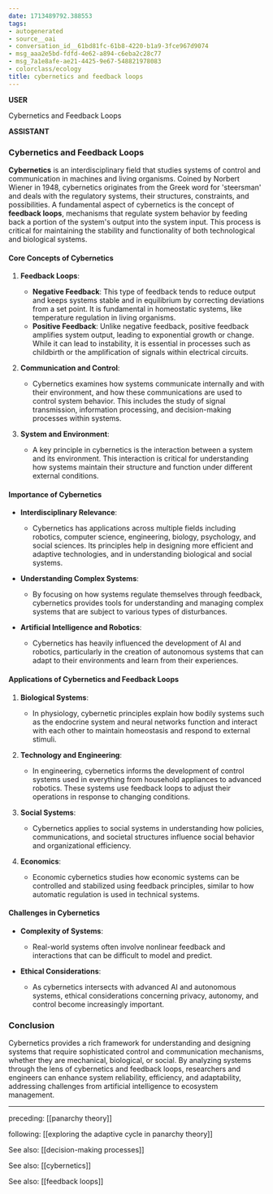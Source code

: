 ```yaml
---
date: 1713489792.388553
tags:
- autogenerated
- source__oai
- conversation_id__61bd81fc-61b8-4220-b1a9-3fce967d9074
- msg_aaa2e5bd-fdfd-4e62-a894-c6eba2c28c77
- msg_7a1e8afe-ae21-4425-9e67-548821978083
- colorclass/ecology
title: cybernetics and feedback loops
---
```


**USER**

Cybernetics and Feedback Loops


**ASSISTANT**

### Cybernetics and Feedback Loops

**Cybernetics** is an interdisciplinary field that studies systems of control and communication in machines and living organisms. Coined by Norbert Wiener in 1948, cybernetics originates from the Greek word for 'steersman' and deals with the regulatory systems, their structures, constraints, and possibilities. A fundamental aspect of cybernetics is the concept of **feedback loops**, mechanisms that regulate system behavior by feeding back a portion of the system's output into the system input. This process is critical for maintaining the stability and functionality of both technological and biological systems.

#### Core Concepts of Cybernetics

1. **Feedback Loops**:
   - **Negative Feedback**: This type of feedback tends to reduce output and keeps systems stable and in equilibrium by correcting deviations from a set point. It is fundamental in homeostatic systems, like temperature regulation in living organisms.
   - **Positive Feedback**: Unlike negative feedback, positive feedback amplifies system output, leading to exponential growth or change. While it can lead to instability, it is essential in processes such as childbirth or the amplification of signals within electrical circuits.

2. **Communication and Control**:
   - Cybernetics examines how systems communicate internally and with their environment, and how these communications are used to control system behavior. This includes the study of signal transmission, information processing, and decision-making processes within systems.

3. **System and Environment**:
   - A key principle in cybernetics is the interaction between a system and its environment. This interaction is critical for understanding how systems maintain their structure and function under different external conditions.

#### Importance of Cybernetics

- **Interdisciplinary Relevance**:
   - Cybernetics has applications across multiple fields including robotics, computer science, engineering, biology, psychology, and social sciences. Its principles help in designing more efficient and adaptive technologies, and in understanding biological and social systems.

- **Understanding Complex Systems**:
   - By focusing on how systems regulate themselves through feedback, cybernetics provides tools for understanding and managing complex systems that are subject to various types of disturbances.

- **Artificial Intelligence and Robotics**:
   - Cybernetics has heavily influenced the development of AI and robotics, particularly in the creation of autonomous systems that can adapt to their environments and learn from their experiences.

#### Applications of Cybernetics and Feedback Loops

1. **Biological Systems**:
   - In physiology, cybernetic principles explain how bodily systems such as the endocrine system and neural networks function and interact with each other to maintain homeostasis and respond to external stimuli.

2. **Technology and Engineering**:
   - In engineering, cybernetics informs the development of control systems used in everything from household appliances to advanced robotics. These systems use feedback loops to adjust their operations in response to changing conditions.

3. **Social Systems**:
   - Cybernetics applies to social systems in understanding how policies, communications, and societal structures influence social behavior and organizational efficiency.

4. **Economics**:
   - Economic cybernetics studies how economic systems can be controlled and stabilized using feedback principles, similar to how automatic regulation is used in technical systems.

#### Challenges in Cybernetics

- **Complexity of Systems**:
   - Real-world systems often involve nonlinear feedback and interactions that can be difficult to model and predict.

- **Ethical Considerations**:
   - As cybernetics intersects with advanced AI and autonomous systems, ethical considerations concerning privacy, autonomy, and control become increasingly important.

### Conclusion

Cybernetics provides a rich framework for understanding and designing systems that require sophisticated control and communication mechanisms, whether they are mechanical, biological, or social. By analyzing systems through the lens of cybernetics and feedback loops, researchers and engineers can enhance system reliability, efficiency, and adaptability, addressing challenges from artificial intelligence to ecosystem management.


---

preceding: [[panarchy theory]]  


following: [[exploring the adaptive cycle in panarchy theory]]

See also: [[decision-making processes]]


See also: [[cybernetics]]


See also: [[feedback loops]]